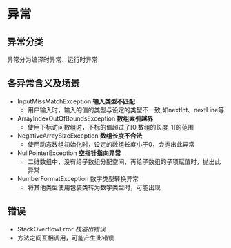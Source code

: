 # 异常

## 异常分类

异常分为编译时异常、运行时异常

## 各异常含义及场景

+ InputMissMatchException **输入类型不匹配**
  + 用户输入时，输入的值的类型与设定的类型不一致,如nextInt、nextLine等
+ ArrayIndexOutOfBoundsException **数组索引越界**
  + 使用下标访问数组时，下标的值超过了[0,数组的长度-1]的范围
+ NegativeArraySizeException **数组长度不合法**
  + 使用动态数组初始化时，设定的数组长度小于0，会抛出此异常
+ NullPointerException **空指针指向异常**
  + 二维数组中，没有给子数组分配空间，再给子数组的子项赋值时，抛出此异常
+ NumberFormatException 数字类型转换异常
  + 将其他类型使用包装类转为数字类型时，可能出现

## 错误

+ StackOverflowError *栈溢出错误*
 + 方法之间互相调用，可能产生此错误
